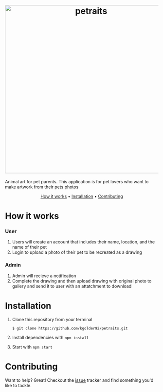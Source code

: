 <h1 align="center"> 
  <img src="https://i.imgur.com/8tZXVi4.png" alt="petraits" width="550">
</h1>
Animal art for pet parents. 
This application is for pet lovers who want to make artwork from their pets photos

<p align="center">
  <a href="#How it works">How it works</a> •
  <a href="#installation">Installation</a> •
  <a href="#contributing">Contributing</a>
</p>

# How it works
### User
1. Users will create an account that includes their name, location, and the name of their pet 
2. Login to upload a photo of their pet to be recreated as a drawing

### Admin
1. Admin will recieve a notification 
2. Complete the drawing and then upload drawing with original photo to gallery and send it to user with an attatchment to download

# Installation
1. Clone this repository from your terminal

   `$ git clone https://github.com/kgolder92/petraits.git`

2. Install dependencies with `npm install`

3. Start with `npm start`

# Contributing
Want to help? Great! Checkout the [issue](https://github.com/kgolder92/petraits/issues) tracker and find something you'd like to tackle.

